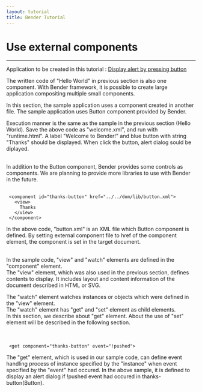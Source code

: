 ```yaml
---
layout: tutorial
title: Bender Tutorial 
---
```

# Use external components

-----
Application to be created in this tutorial : [Display alert by pressing button](../../dom/runtime.html?href=../docs/tutorial/welcome.xml)

The written code of "Hello World" in previous section is also one component. 
With Bender framework, it is possible to create large application compositing multiple small components.

In this section, the sample application uses a component created in another file.
The sample application uses Button component provided by Bender.


<blockquote class="code">
</blockquote>
<script>
flexo.ez_xhr("welcome.xml", { responseType: "text" }, function (req) {
  document.querySelector("blockquote").appendChild(flexo.$pre(req.response));
});
</script>


Execution manner is the same as the sample in the previous section (Hello World).
Save the above code as "welcome.xml", and run with "runtime.html".
A label "Welcome to Bender!" and blue button with string "Thanks" should be displayed.
When click the button, alert dialog sould be diplayed.
<br>
<br>

In addition to the Button component, Bender provides some controls as components.
We are planning to provide more libraries to use with Bender in the future.
<br>
<br>

     <component id="thanks-button" href="../../dom/lib/button.xml">
       <view>
         Thanks
       </view>
     </component>

In the above code, "button.xml" is an XML file which Button component is defined.
By setting external component file to href of the component element, the component is set in the target document.
<br>
<br>

In the sample code, "view" and "watch" elements are defined in the "component" element.  
The "view" element, which was also used in the previous section, defines contents to display. It includes layout and content information of the document described in HTML or SVG.

The "watch" element watches instances or objects which were defined in the "view" element.  
The "watch" element has "get" and "set" element as child elements.  
In this section, we describe about "get" element. About the use of "set" element will be described in the following section.  
<br>
<br>

     <get component="thanks-button" event="!pushed">

The "get" element, which is used in our sample code, can define event handling process of instance specified by the "instance" when event specified by the "event" had occured.
In the above sample, it is defined to display an alert dialog if !pushed event had occured in thanks-button(Button).



